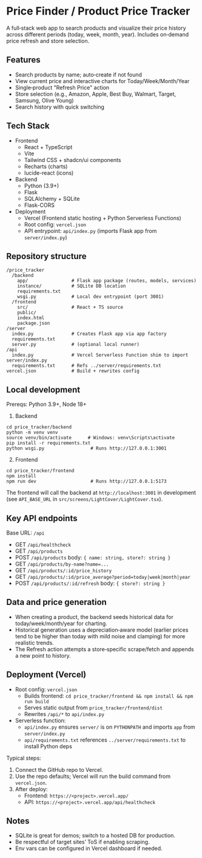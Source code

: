 # Price Finder / Product Price Tracker

A full‑stack web app to search products and visualize their price history across different periods (today, week, month, year). Includes on‑demand price refresh and store selection.

## Features
- Search products by name; auto‑create if not found
- View current price and interactive charts for Today/Week/Month/Year
- Single‑product "Refresh Price" action
- Store selection (e.g., Amazon, Apple, Best Buy, Walmart, Target, Samsung, Olive Young)
- Search history with quick switching

## Tech Stack
- Frontend
  - React + TypeScript
  - Vite
  - Tailwind CSS + shadcn/ui components
  - Recharts (charts)
  - lucide-react (icons)
- Backend
  - Python (3.9+)
  - Flask
  - SQLAlchemy + SQLite
  - Flask-CORS
- Deployment
  - Vercel (Frontend static hosting + Python Serverless Functions)
  - Root config: `vercel.json`
  - API entrypoint: `api/index.py` (imports Flask app from `server/index.py`)

## Repository structure
```
/price_tracker
  /backend
    app/                # Flask app package (routes, models, services)
    instance/           # SQLite DB location
    requirements.txt
    wsgi.py             # Local dev entrypoint (port 3001)
  /frontend
    src/                # React + TS source
    public/
    index.html
    package.json
/server
  index.py              # Creates Flask app via app factory
  requirements.txt
  server.py             # (optional local runner)
/api
  index.py              # Vercel Serverless Function shim to import server/index.py
  requirements.txt      # Refs ../server/requirements.txt
vercel.json             # Build + rewrites config
```

## Local development
Prereqs: Python 3.9+, Node 18+

1) Backend
```
cd price_tracker/backend
python -m venv venv
source venv/bin/activate      # Windows: venv\Scripts\activate
pip install -r requirements.txt
python wsgi.py                 # Runs http://127.0.0.1:3001
```

2) Frontend
```
cd price_tracker/frontend
npm install
npm run dev                    # Runs http://127.0.0.1:5173
```
The frontend will call the backend at `http://localhost:3001` in development (see `API_BASE_URL` in `src/screens/LightCover/LightCover.tsx`).

## Key API endpoints
Base URL: `/api`
- GET `/api/healthcheck`
- GET `/api/products`
- POST `/api/products` body: `{ name: string, store?: string }`
- GET `/api/products/by-name?name=...`
- GET `/api/products/:id/price_history`
- GET `/api/products/:id/price_average?period=today|week|month|year`
- POST `/api/products/:id/refresh` body: `{ store?: string }`

## Data and price generation
- When creating a product, the backend seeds historical data for today/week/month/year for charting.
- Historical generation uses a depreciation‑aware model (earlier prices tend to be higher than today with mild noise and clamping) for more realistic trends.
- The Refresh action attempts a store‑specific scrape/fetch and appends a new point to history.

## Deployment (Vercel)
- Root config: `vercel.json`
  - Builds frontend: `cd price_tracker/frontend && npm install && npm run build`
  - Serves static output from `price_tracker/frontend/dist`
  - Rewrites `/api/*` to `api/index.py`
- Serverless function:
  - `api/index.py` ensures `server/` is on `PYTHONPATH` and imports `app` from `server/index.py`
  - `api/requirements.txt` references `../server/requirements.txt` to install Python deps

Typical steps:
1. Connect the GitHub repo to Vercel.
2. Use the repo defaults; Vercel will run the build command from `vercel.json`.
3. After deploy:
   - Frontend: `https://<project>.vercel.app/`
   - API: `https://<project>.vercel.app/api/healthcheck`

## Notes
- SQLite is great for demos; switch to a hosted DB for production.
- Be respectful of target sites’ ToS if enabling scraping.
- Env vars can be configured in Vercel dashboard if needed.
